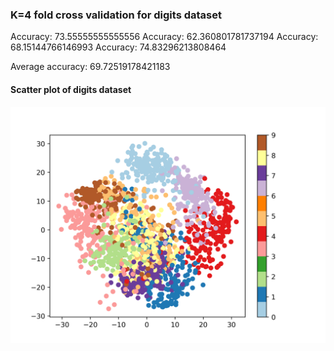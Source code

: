 ### K=4 fold cross validation for digits dataset
Accuracy:  73.55555555555556
Accuracy:  62.360801781737194
Accuracy:  68.15144766146993
Accuracy:  74.83296213808464

Average accuracy: 69.72519178421183


#### Scatter plot of digits dataset

![](./figures/PCA_digits.png)